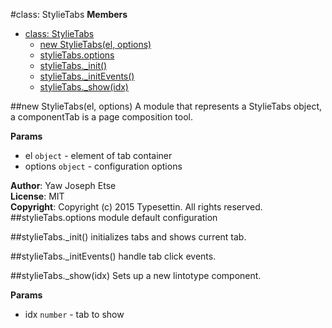 <a name="StylieTabs"></a>
#class: StylieTabs
**Members**

* [class: StylieTabs](#StylieTabs)
  * [new StylieTabs(el, options)](#new_StylieTabs)
  * [stylieTabs.options](#StylieTabs#options)
  * [stylieTabs._init()](#StylieTabs#_init)
  * [stylieTabs._initEvents()](#StylieTabs#_initEvents)
  * [stylieTabs._show(idx)](#StylieTabs#_show)

<a name="new_StylieTabs"></a>
##new StylieTabs(el, options)
A module that represents a StylieTabs object, a componentTab is a page composition tool.

**Params**

- el `object` - element of tab container  
- options `object` - configuration options  

**Author**: Yaw Joseph Etse  
**License**: MIT  
**Copyright**: Copyright (c) 2015 Typesettin. All rights reserved.  
<a name="StylieTabs#options"></a>
##stylieTabs.options
module default configuration

<a name="StylieTabs#_init"></a>
##stylieTabs._init()
initializes tabs and shows current tab.

<a name="StylieTabs#_initEvents"></a>
##stylieTabs._initEvents()
handle tab click events.

<a name="StylieTabs#_show"></a>
##stylieTabs._show(idx)
Sets up a new lintotype component.

**Params**

- idx `number` - tab to show  

